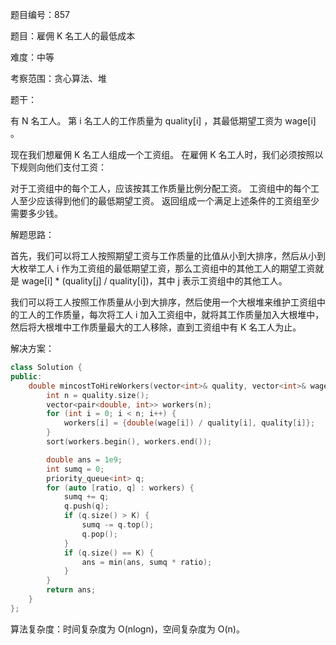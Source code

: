 题目编号：857

题目：雇佣 K 名工人的最低成本

难度：中等

考察范围：贪心算法、堆

题干：

有 N 名工人。 第 i 名工人的工作质量为 quality[i] ，其最低期望工资为 wage[i] 。

现在我们想雇佣 K 名工人组成一个工资组。 在雇佣 K 名工人时，我们必须按照以下规则向他们支付工资：

对于工资组中的每个工人，应该按其工作质量比例分配工资。
工资组中的每个工人至少应该得到他们的最低期望工资。
返回组成一个满足上述条件的工资组至少需要多少钱。

解题思路：

首先，我们可以将工人按照期望工资与工作质量的比值从小到大排序，然后从小到大枚举工人 i 作为工资组的最低期望工资，那么工资组中的其他工人的期望工资就是 wage[i] * (quality[j] / quality[i])，其中 j 表示工资组中的其他工人。

我们可以将工人按照工作质量从小到大排序，然后使用一个大根堆来维护工资组中的工人的工作质量，每次将工人 i 加入工资组中，就将其工作质量加入大根堆中，然后将大根堆中工作质量最大的工人移除，直到工资组中有 K 名工人为止。

解决方案：

```cpp
class Solution {
public:
    double mincostToHireWorkers(vector<int>& quality, vector<int>& wage, int K) {
        int n = quality.size();
        vector<pair<double, int>> workers(n);
        for (int i = 0; i < n; i++) {
            workers[i] = {double(wage[i]) / quality[i], quality[i]};
        }
        sort(workers.begin(), workers.end());

        double ans = 1e9;
        int sumq = 0;
        priority_queue<int> q;
        for (auto [ratio, q] : workers) {
            sumq += q;
            q.push(q);
            if (q.size() > K) {
                sumq -= q.top();
                q.pop();
            }
            if (q.size() == K) {
                ans = min(ans, sumq * ratio);
            }
        }
        return ans;
    }
};
```

算法复杂度：时间复杂度为 O(nlogn)，空间复杂度为 O(n)。